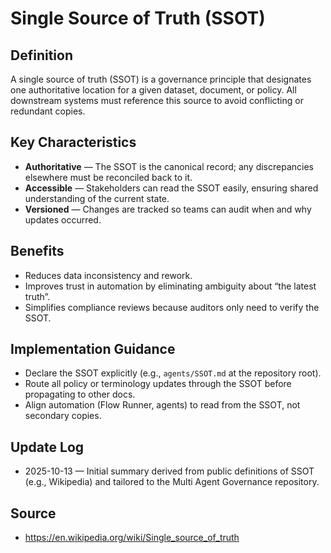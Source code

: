# Single Source of Truth (SSOT)

## Definition
A single source of truth (SSOT) is a governance principle that designates one authoritative location for a given dataset, document, or policy. All downstream systems must reference this source to avoid conflicting or redundant copies.

## Key Characteristics
- **Authoritative** — The SSOT is the canonical record; any discrepancies elsewhere must be reconciled back to it.
- **Accessible** — Stakeholders can read the SSOT easily, ensuring shared understanding of the current state.
- **Versioned** — Changes are tracked so teams can audit when and why updates occurred.

## Benefits
- Reduces data inconsistency and rework.
- Improves trust in automation by eliminating ambiguity about “the latest truth”.
- Simplifies compliance reviews because auditors only need to verify the SSOT.

## Implementation Guidance
- Declare the SSOT explicitly (e.g., `agents/SSOT.md` at the repository root).
- Route all policy or terminology updates through the SSOT before propagating to other docs.
- Align automation (Flow Runner, agents) to read from the SSOT, not secondary copies.

## Update Log
- 2025-10-13 — Initial summary derived from public definitions of SSOT (e.g., Wikipedia) and tailored to the Multi Agent Governance repository.

## Source
- https://en.wikipedia.org/wiki/Single_source_of_truth
